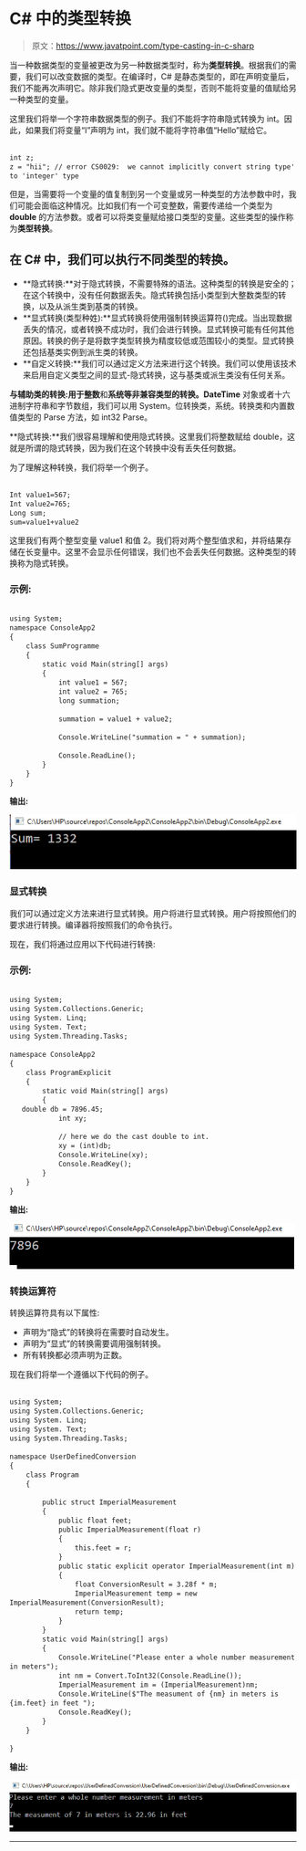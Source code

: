 # C# 中的类型转换

> 原文：<https://www.javatpoint.com/type-casting-in-c-sharp>

当一种数据类型的变量被更改为另一种数据类型时，称为**类型转换**。根据我们的需要，我们可以改变数据的类型。在编译时，C# 是静态类型的，即在声明变量后，我们不能再次声明它。除非我们隐式更改变量的类型，否则不能将变量的值赋给另一种类型的变量。

这里我们将举一个字符串数据类型的例子。我们不能将字符串隐式转换为 int。因此，如果我们将变量“I”声明为 int，我们就不能将字符串值“Hello”赋给它。

```

int z;
z = "hii"; // error CS0029:  we cannot implicitly convert string type' to 'integer' type

```

但是，当需要将一个变量的值复制到另一个变量或另一种类型的方法参数中时，我们可能会面临这种情况。比如我们有一个可变整数，需要传递给一个类型为 **double** 的方法参数。或者可以将类变量赋给接口类型的变量。这些类型的操作称为**类型转换**。

## 在 C# 中，我们可以执行不同类型的转换。

*   **隐式转换:**对于隐式转换，不需要特殊的语法。这种类型的转换是安全的；在这个转换中，没有任何数据丢失。隐式转换包括小类型到大整数类型的转换，以及从派生类到基类的转换。
*   **显式转换(类型种姓):**显式转换将使用强制转换运算符()完成。当出现数据丢失的情况，或者转换不成功时，我们会进行转换。显式转换可能有任何其他原因。转换的例子是将数字类型转换为精度较低或范围较小的类型。显式转换还包括基类实例到派生类的转换。
*   **自定义转换:**我们可以通过定义方法来进行这个转换。我们可以使用该技术来启用自定义类型之间的显式-隐式转换，这与基类或派生类没有任何关系。

**与辅助类的转换:**用于**整数**和**系统等非兼容类型的转换。DateTime** 对象或者十六进制字符串和字节数组，我们可以用 System。位转换类，系统。转换类和内置数值类型的 Parse 方法，如 int32 Parse。

**隐式转换:**我们很容易理解和使用隐式转换。这里我们将整数赋给 double，这就是所谓的隐式转换，因为我们在这个转换中没有丢失任何数据。

为了理解这种转换，我们将举一个例子。

```

Int value1=567;
Int value2=765;
Long sum;
sum=value1+value2

```

这里我们有两个整型变量 value1 和值 2。我们将对两个整型值求和，并将结果存储在长变量中。这里不会显示任何错误，我们也不会丢失任何数据。这种类型的转换称为隐式转换。

### 示例:

```

using System;
namespace ConsoleApp2
{
    class SumProgramme
    {
        static void Main(string[] args)
        {
            int value1 = 567;
            int value2 = 765;
            long summation;

            summation = value1 + value2;

            Console.WriteLine("summation = " + summation);

            Console.ReadLine();
        }
    }
}

```

**输出:**

![Type Casting in C#](img/acdbade2cfac1530a0b8d15dbaaf3400.png)

### 显式转换

我们可以通过定义方法来进行显式转换。用户将进行显式转换。用户将按照他们的要求进行转换。编译器将按照我们的命令执行。

现在，我们将通过应用以下代码进行转换:

### 示例:

```

using System;
using System.Collections.Generic;
using System. Linq;
using System. Text;
using System.Threading.Tasks;

namespace ConsoleApp2
{
    class ProgramExplicit
    {
        static void Main(string[] args)
        {
   double db = 7896.45;
            int xy;

            // here we do the cast double to int.
            xy = (int)db;
            Console.WriteLine(xy);
            Console.ReadKey();
        }
    }
}

```

**输出:**

![Type Casting in C#](img/8dac459996d0294231fef0ddcec7ed3e.png)

### 转换运算符

转换运算符具有以下属性:

*   声明为“隐式”的转换将在需要时自动发生。
*   声明为“显式”的转换需要调用强制转换。
*   所有转换都必须声明为正数。

现在我们将举一个遵循以下代码的例子。

```

using System;
using System.Collections.Generic;
using System. Linq;
using System. Text;
using System.Threading.Tasks;

namespace UserDefinedConversion
{
    class Program
    {

        public struct ImperialMeasurement
        {
            public float feet;
            public ImperialMeasurement(float r)
            {
                this.feet = r;
            }
            public static explicit operator ImperialMeasurement(int m)
            {
                float ConversionResult = 3.28f * m;
                ImperialMeasurement temp = new ImperialMeasurement(ConversionResult);
                return temp;
            }
        }
        static void Main(string[] args)
        {
            Console.WriteLine("Please enter a whole number measurement in meters");
            int nm = Convert.ToInt32(Console.ReadLine());
            ImperialMeasurement im = (ImperialMeasurement)nm;
            Console.WriteLine($"The measument of {nm} in meters is {im.feet} in feet ");
            Console.ReadKey();
        }
    }

}

```

**输出:**

![Type Casting in C#](img/ee04084d21f55f863f388c3f25e61049.png)

* * *